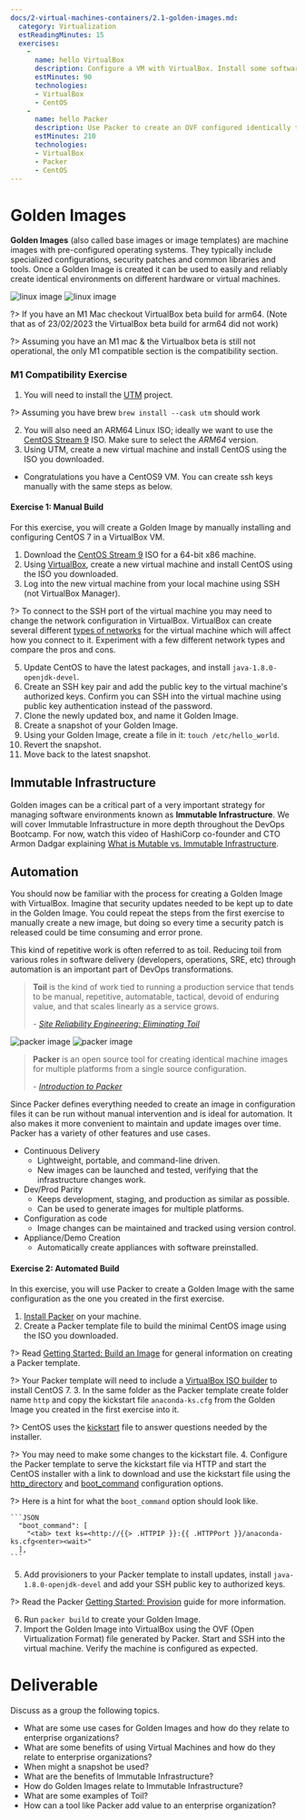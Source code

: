 ```yaml
---
docs/2-virtual-machines-containers/2.1-golden-images.md:
  category: Virtualization
  estReadingMinutes: 15
  exercises:
    -
      name: hello VirtualBox
      description: Configure a VM with VirtualBox. Install some software and configure it for SSH
      estMinutes: 90
      technologies:
      - VirtualBox
      - CentOS
    -
      name: hello Packer
      description: Use Packer to create an OVF configured identically to the VM you configured in exercise 1
      estMinutes: 210
      technologies:
      - VirtualBox
      - Packer
      - CentOS
---
```


# Golden Images

**Golden Images** (also called base images or image templates) are machine images with pre-configured operating systems. They typically include specialized configurations, security patches and common libraries and tools. Once a Golden Image is created it can be used to easily and reliably create identical environments on different hardware or virtual machines.

![linux image](img2/linux_light.svg ':size=100x100 :class=light-mode-icon :alt= linux image; light mode')
![linux image](img2/linux_dark.svg ':size=100x100 :class=dark-mode-icon :alt= linux image; dark mode')

?> If you have an M1 Mac checkout VirtualBox beta build for arm64. (Note that as of 23/02/2023 the VirtualBox beta build for arm64 did not work)

?> Assuming you have an M1 mac & the Virtualbox beta is still not operational, the only M1 compatible section is the compatibility section.

### M1 Compatibility Exercise

1. You will need to install the [UTM](https://mac.getutm.app) project.

?> Assuming you have brew `brew install --cask utm` should work

2. You will also need an ARM64 Linux ISO; ideally we want to use the [CentOS Stream 9](https://www.centos.org/download/) ISO.  Make sure to select the *ARM64* version.
3. Using UTM, create a new virtual machine and install CentOS using the ISO you downloaded.

- Congratulations you have a CentOS9 VM. You can create ssh keys manually with the same steps as below.

#### Exercise 1: Manual Build

For this exercise, you will create a Golden Image by manually installing and configuring CentOS 7 in a VirtualBox VM.

1. Download the [CentOS Stream 9](https://www.centos.org/download/) ISO for a 64-bit x86 machine.
2. Using [VirtualBox](https://www.virtualbox.org/wiki/Downloads), create a new virtual machine and install CentOS using the ISO you downloaded.
3. Log into the new virtual machine from your local machine using SSH (not VirtualBox Manager).

  ?> To connect to the SSH port of the virtual machine you may need to change the network configuration in VirtualBox. VirtualBox can create several different [types of networks](https://www.virtualbox.org/manual/ch06.html) for the virtual machine which will affect how you connect to it. Experiment with a few different network types and compare the pros and cons.

5. Update CentOS to have the latest packages, and install `java-1.8.0-openjdk-devel`.
6. Create an SSH key pair and add the public key to the virtual machine's authorized keys. Confirm you can SSH into the virtual machine using public key authentication instead of the password.
7. Clone the newly updated box, and name it Golden Image.
8. Create a snapshot of your Golden Image.
9. Using your Golden Image, create a file in it: `touch /etc/hello_world`.
10. Revert the snapshot.
11. Move back to the latest snapshot.

## Immutable Infrastructure

Golden images can be a critical part of a very important strategy for managing software environments known as **Immutable Infrastructure**. We will cover Immutable Infrastructure in more depth throughout the DevOps Bootcamp. For now, watch this video of HashiCorp co-founder and CTO Armon Dadgar explaining [What is Mutable vs. Immutable Infrastructure](https://www.hashicorp.com/resources/what-is-mutable-vs-immutable-infrastructure/).

## Automation

You should now be familiar with the process for creating a Golden Image with VirtualBox. Imagine that security updates needed to be kept up to date in the Golden Image. You could repeat the steps from the first exercise to manually create a new image, but doing so every time a security patch is released could be time consuming and error prone.

This kind of repetitive work is often referred to as toil. Reducing toil from various roles in software delivery (developers, operations, SRE, etc) through automation is an important part of DevOps transformations.

> **Toil** is the kind of work tied to running a production service that tends to be manual, repetitive, automatable, tactical, devoid of enduring value, and that scales linearly as a service grows.
>
> *- [Site Reliability Engineering: Eliminating Toil](https://landing.google.com/sre/sre-book/chapters/eliminating-toil/)*

![packer image](img2/packer_light.svg ':size=350x350 :class=light-mode-icon :alt= packer image; light mode')
![packer image](img2/packer_dark.svg ':size=350x350 :class=dark-mode-icon :alt= packer image; light mode')

> **Packer** is an open source tool for creating identical machine images for multiple platforms from a single source configuration.
>
> *- [Introduction to Packer](https://www.packer.io/intro)*

Since Packer defines everything needed to create an image in configuration files it can be run without manual intervention and is ideal for automation. It also makes it more convenient to maintain and update images over time. Packer has a variety of other features and use cases.

- Continuous Delivery
  - Lightweight, portable, and command-line driven.
  - New images can be launched and tested, verifying that the infrastructure changes work.
- Dev/Prod Parity
  - Keeps development, staging, and production as similar as possible.
  - Can be used to generate images for multiple platforms.
- Configuration as code
  - Image changes can be maintained and tracked using version control.
- Appliance/Demo Creation
  - Automatically create appliances with software preinstalled.

#### Exercise 2: Automated Build

In this exercise, you will use Packer to create a Golden Image with the same configuration as the one you created in the first exercise.

1. [Install Packer](https://learn.hashicorp.com/packer/getting-started/install) on your machine.
2. Create a Packer template file to build the minimal CentOS image using the ISO you downloaded.

  ?> Read [Getting Started: Build an Image](https://learn.hashicorp.com/packer/getting-started/build-image) for general information on creating a Packer template.

  ?> Your Packer template will need to include a [VirtualBox ISO builder](https://www.packer.io/docs/builders/virtualbox/iso) to install CentOS 7.
3. In the same folder as the Packer template create folder name `http` and copy the kickstart file `anaconda-ks.cfg` from the Golden Image you created in the first exercise into it.

  ?> CentOS uses the [kickstart](https://docs.centos.org/en-US/centos/install-guide/Kickstart2/) file to answer questions needed by the installer.

  ?> You may need to make some changes to the kickstart file.
4. Configure the Packer template to serve the kickstart file via HTTP and start the CentOS installer with a link to download and use the kickstart file using the [http_directory](https://www.packer.io/docs/builders/virtualbox/iso#http-directory-configuration) and [boot_command](https://www.packer.io/docs/builders/virtualbox/iso#boot-configuration) configuration options.

  ?> Here is a hint for what the `boot_command` option should look like.

    ```JSON
      "boot_command": [
        "<tab> text ks=<http://{{> .HTTPIP }}:{{ .HTTPPort }}/anaconda-ks.cfg<enter><wait>"
      ],
    ```

5. Add provisioners to your Packer template to install updates, install `java-1.8.0-openjdk-devel` and add your SSH public key to authorized keys.

  ?> Read the Packer [Getting Started: Provision](https://learn.hashicorp.com/packer/getting-started/provision) guide for more information.

6. Run `packer build` to create your Golden Image.
7. Import the Golden Image into VirtualBox using the OVF (Open Virtualization Format) file generated by Packer. Start and SSH into the virtual machine. Verify the machine is configured as expected.

# Deliverable

Discuss as a group the following topics.

- What are some use cases for Golden Images and how do they relate to enterprise organizations?
- What are some benefits of using Virtual Machines and how do they relate to enterprise organizations?
- When might a snapshot be used?
- What are the benefits of Immutable Infrastructure?
- How do Golden Images relate to Immutable Infrastructure?
- What are some examples of Toil?
- How can a tool like Packer add value to an enterprise organization?
